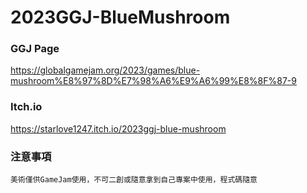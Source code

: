 # 2023GGJ-BlueMushroom

### GGJ Page
https://globalgamejam.org/2023/games/blue-mushroom%E8%97%8D%E7%98%A6%E9%A6%99%E8%8F%87-9

### Itch.io
https://starlove1247.itch.io/2023ggj-blue-mushroom

### 注意事項
```美術僅供GameJam使用，不可二創或隨意拿到自己專案中使用，程式碼隨意```
